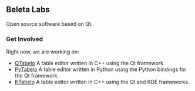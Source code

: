 
## Beleta Labs

Open source software based on Qt.


### Get Involved

Right now, we are working on:

- [QTabelo](https://github.com/beletalabs/qtabelo)
  A table editor written in C++ using the Qt framework.
- [PyTabelo](https://github.com/beletalabs/pytabelo)
  A table editor written in Python using the Python bindings for the Qt framework.
- [KTabelo](https://github.com/beletalabs/ktabelo)
  A table editor written in C++ using the Qt and KDE frameworks.
